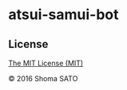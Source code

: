# atsui-samui-bot


## License

[The MIT License (MIT)](https://opensource.org/licenses/mit-license.php)

© 2016 Shoma SATO
